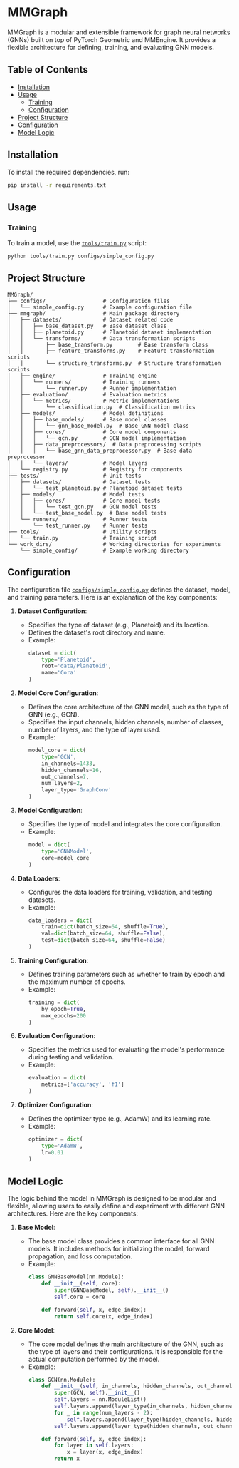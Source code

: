 # MMGraph

MMGraph is a modular and extensible framework for graph neural networks (GNNs) built on top of PyTorch Geometric and MMEngine. It provides a flexible architecture for defining, training, and evaluating GNN models.

## Table of Contents

- [Installation](#installation)
- [Usage](#usage)
  - [Training](#training)
  - [Configuration](#configuration)
- [Project Structure](#project-structure)
- [Configuration](#configuration)
- [Model Logic](#model-logic)

## Installation

To install the required dependencies, run:

```sh
pip install -r requirements.txt
```

## Usage

### Training

To train a model, use the [`tools/train.py`](tools/train.py) script:

```sh
python tools/train.py configs/simple_config.py
```

## Project Structure

```
MMGraph/
├── configs/                  # Configuration files
│   └── simple_config.py      # Example configuration file
├── mmgraph/                  # Main package directory
│   ├── datasets/             # Dataset related code
│   │   ├── base_dataset.py   # Base dataset class
│   │   ├── planetoid.py      # Planetoid dataset implementation
│   │   └── transforms/       # Data transformation scripts
│   │       ├── base_transform.py        # Base transform class
│   │       ├── feature_transforms.py    # Feature transformation scripts
│   │       └── structure_transforms.py  # Structure transformation scripts
│   ├── engine/               # Training engine
│   │   └── runners/          # Training runners
│   │       └── runner.py     # Runner implementation
│   ├── evaluation/           # Evaluation metrics
│   │   └── metrics/          # Metric implementations
│   │       └── classification.py  # Classification metrics
│   ├── models/               # Model definitions
│   │   ├── base_models/      # Base model classes
│   │   │   └── gnn_base_model.py  # Base GNN model class
│   │   ├── cores/            # Core model components
│   │   │   └── gcn.py        # GCN model implementation
│   │   ├── data_preprocessors/  # Data preprocessing scripts
│   │   │   └── base_gnn_data_preprocessor.py  # Base data preprocessor
│   │   └── layers/           # Model layers
│   └── registry.py           # Registry for components
├── tests/                    # Unit tests
│   ├── datasets/             # Dataset tests
│   │   └── test_planetoid.py # Planetoid dataset tests
│   ├── models/               # Model tests
│   │   ├── cores/            # Core model tests
│   │   │   └── test_gcn.py   # GCN model tests
│   │   └── test_base_model.py  # Base model tests
│   └── runners/              # Runner tests
│       └── test_runner.py    # Runner tests
├── tools/                    # Utility scripts
│   └── train.py              # Training script
└── work_dirs/                # Working directories for experiments
    └── simple_config/        # Example working directory
```

## Configuration

The configuration file [`configs/simple_config.py`](configs/simple_config.py) defines the dataset, model, and training parameters. Here is an explanation of the key components:

1. **Dataset Configuration**:
   - Specifies the type of dataset (e.g., Planetoid) and its location.
   - Defines the dataset's root directory and name.
   - Example:
     ```python
     dataset = dict(
         type='Planetoid',
         root='data/Planetoid',
         name='Cora'
     )
     ```

2. **Model Core Configuration**:
   - Defines the core architecture of the GNN model, such as the type of GNN (e.g., GCN).
   - Specifies the input channels, hidden channels, number of classes, number of layers, and the type of layer used.
   - Example:
     ```python
     model_core = dict(
         type='GCN',
         in_channels=1433,
         hidden_channels=16,
         out_channels=7,
         num_layers=2,
         layer_type='GraphConv'
     )
     ```

3. **Model Configuration**:
   - Specifies the type of model and integrates the core configuration.
   - Example:
     ```python
     model = dict(
         type='GNNModel',
         core=model_core
     )
     ```

4. **Data Loaders**:
   - Configures the data loaders for training, validation, and testing datasets.
   - Example:
     ```python
     data_loaders = dict(
         train=dict(batch_size=64, shuffle=True),
         val=dict(batch_size=64, shuffle=False),
         test=dict(batch_size=64, shuffle=False)
     )
     ```

5. **Training Configuration**:
   - Defines training parameters such as whether to train by epoch and the maximum number of epochs.
   - Example:
     ```python
     training = dict(
         by_epoch=True,
         max_epochs=200
     )
     ```

6. **Evaluation Configuration**:
   - Specifies the metrics used for evaluating the model's performance during testing and validation.
   - Example:
     ```python
     evaluation = dict(
         metrics=['accuracy', 'f1']
     )
     ```

7. **Optimizer Configuration**:
   - Defines the optimizer type (e.g., AdamW) and its learning rate.
   - Example:
     ```python
     optimizer = dict(
         type='AdamW',
         lr=0.01
     )
     ```

## Model Logic

The logic behind the model in MMGraph is designed to be modular and flexible, allowing users to easily define and experiment with different GNN architectures. Here are the key components:

1. **Base Model**:
   - The base model class provides a common interface for all GNN models. It includes methods for initializing the model, forward propagation, and loss computation.
   - Example:
     ```python
     class GNNBaseModel(nn.Module):
         def __init__(self, core):
             super(GNNBaseModel, self).__init__()
             self.core = core

         def forward(self, x, edge_index):
             return self.core(x, edge_index)
     ```

2. **Core Model**:
   - The core model defines the main architecture of the GNN, such as the type of layers and their configurations. It is responsible for the actual computation performed by the model.
   - Example:
     ```python
     class GCN(nn.Module):
         def __init__(self, in_channels, hidden_channels, out_channels, num_layers, layer_type):
             super(GCN, self).__init__()
             self.layers = nn.ModuleList()
             self.layers.append(layer_type(in_channels, hidden_channels))
             for _ in range(num_layers - 2):
                 self.layers.append(layer_type(hidden_channels, hidden_channels))
             self.layers.append(layer_type(hidden_channels, out_channels))

         def forward(self, x, edge_index):
             for layer in self.layers:
                 x = layer(x, edge_index)
             return x
     ```
